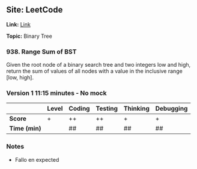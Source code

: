 ## Site: LeetCode

**Link:** [Link](https://leetcode.com/problems/range-sum-of-bst/description/)

**Topic:** Binary Tree

### 938. Range Sum of BST

Given the root node of a binary search tree and two integers low and high, return the sum 
of values of all nodes with a value in the inclusive range [low, high].

### Version 1 11:15 minutes - No mock

|           | Level | Coding | Testing | Thinking | Debugging  |
|-----------|-------|--------|---------|----------|------------|
| **Score** | +     | ++     | ++      | +        | +          |
| **Time (min)** | | ## | ## | ## | ## |

### Notes
- Fallo en expected